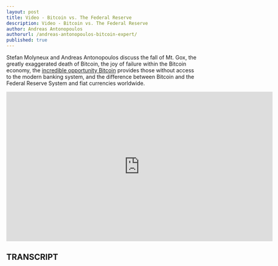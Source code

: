 ```yaml
---
layout: post
title: Video - Bitcoin vs. The Federal Reserve
description: Video - Bitcoin vs. The Federal Reserve
author: Andreas Antonopoulos
authorurl: /andreas-antonopoulos-bitcoin-expert/
published: true
---
```


<p>Stefan Molyneux and Andreas Antonopoulos discuss the fall of Mt. Gox, the greatly exaggerated death of Bitcoin, the joy of failure within the Bitcoin economy, the <a href="/own-bank-bitcoin-unbanked/">incredible opportunity Bitcoin</a> provides those without access to the modern banking system, and the difference between Bitcoin and the Federal Reserve System and fiat currencies worldwide. </p>

<center><iframe width="700" height="394" src="https://www.youtube.com/embed/wzwWIDIVSTo" frameborder="0" allowfullscreen></iframe></center>

<h2>TRANSCRIPT</h2>
